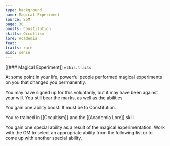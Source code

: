 ```yaml
---
type: background
name: Magical Experiment 
source: SoM
page: 30
boosts: Constitution
skills: Occultism
lore: Academia
feat: 
traits: rare
misc: sense
---
```


[[### Magical Experiment]]
`=this.traits`


At some point in your life, powerful people performed magical experiments on you that changed you permanently.

You may have signed up for this voluntarily, but it may have been against your will. You still bear the marks, as well as the abilities.

You gain one ability boost. It must be to Constitution.

You're trained in [[Occultism]] and the [[Academia Lore]] skill.

You gain one special ability as a result of the magical experimentation. Work with the GM to select an appropriate ability from the following list or to come up with another special ability.



